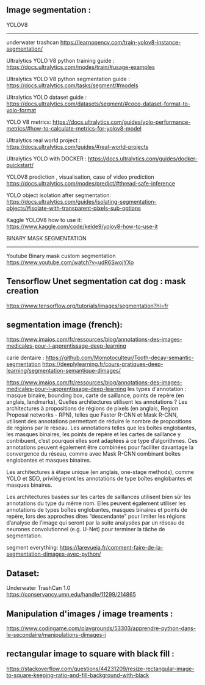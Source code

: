 Image segmentation :
-------------------
YOLOV8
********
underwater trashcan
https://learnopencv.com/train-yolov8-instance-segmentation/


Ultralytics YOLO V8 python training guide :
https://docs.ultralytics.com/modes/train/#usage-examples

Ultralytics YOLO V8 python segmentation guide :
https://docs.ultralytics.com/tasks/segment/#models

Ultralytics YOLO dataset guide :
https://docs.ultralytics.com/datasets/segment/#coco-dataset-format-to-yolo-format

YOLO V8 metrics:
https://docs.ultralytics.com/guides/yolo-performance-metrics/#how-to-calculate-metrics-for-yolov8-model


Ultralytics real world project :  
https://docs.ultralytics.com/guides/#real-world-projects

Ultralytics YOLO with DOCKER :
https://docs.ultralytics.com/guides/docker-quickstart/

YOLOV8 prediction , visualisation, case of video prediction
https://docs.ultralytics.com/modes/predict/#thread-safe-inference


YOLO object isolation after segmentation:
https://docs.ultralytics.com/guides/isolating-segmentation-objects/#isolate-with-transparent-pixels-sub-options

Kaggle YOLOV8 how to use it:
https://www.kaggle.com/code/kelde9/yolov8-how-to-use-it

BINARY MASK SEGMENTATION
**************************

Youtube Binary mask custom segmentation
https://www.youtube.com/watch?v=udR6SwojYXo


Tensorflow Unet segmentation cat dog : mask creation
-----------------------------------------------------
https://www.tensorflow.org/tutorials/images/segmentation?hl=fr


segmentation image (french):
-----------------------------
https://www.imaios.com/fr/ressources/blog/annotations-des-images-medicales-pour-l-apprentissage-deep-learning

carie dentaire :
https://github.com/Momotoculteur/Tooth-decay-semantic-segmentation
https://deeplylearning.fr/cours-pratiques-deep-learning/segmentation-semantique-dimages/

https://www.imaios.com/fr/ressources/blog/annotations-des-images-medicales-pour-l-apprentissage-deep-learning
les types d'annotation : masque binaire, bounding box, carte de saillance, points de repère (en anglais, landmarks), 
Quelles architectures utilisent les annotations ?
Les architectures à propositions de régions de pixels (en anglais, Region Proposal networks - RPN), telles que Faster R-CNN et Mask R-CNN, utilisent des annotations permettant de réduire le nombre de propositions de régions par le réseau. Les annotations telles que les boîtes englobantes, les masques binaires, les points de repère et les cartes de saillance y contribuent, c’est pourquoi elles sont adaptées à ce type d’algorithmes. Ces annotations peuvent également être combinées pour faciliter davantage la convergence du réseau, comme avec Mask R-CNN combinant boîtes englobantes et masques binaires.

Les architectures à étape unique (en anglais, one-stage methods), comme YOLO et SDD, privilégieront les annotations de type boîtes englobantes et masques binaires.

Les architectures basées sur les cartes de saillances utilisent bien sûr les annotations du type du même nom. Elles peuvent également utiliser les annotations de types boîtes englobantes, masques binaires et points de repère, lors des approches dites “descendante” pour limiter les régions d’analyse de l’image qui seront par la suite analysées par un réseau de neurones convolutionnel (e.g. U-Net) pour terminer la tâche de segmentation.


segment everything:
https://larevueia.fr/comment-faire-de-la-segmentation-dimages-avec-python/

Dataset:
------------

Underwater TrashCan 1.0
https://conservancy.umn.edu/handle/11299/214865



Manipulation d'images / image treaments :
-----------------------------------------
https://www.codingame.com/playgrounds/53303/apprendre-python-dans-le-secondaire/manipulations-dimages-i

rectangular image to square with black fill :
------------------------------------------------
https://stackoverflow.com/questions/44231209/resize-rectangular-image-to-square-keeping-ratio-and-fill-background-with-black

